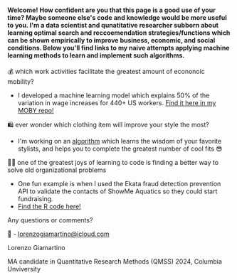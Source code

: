 

#### Welcome! How confident are you that this page is a good use of your time? Maybe someone else's code and knowledge would be more useful to you. I'm a data scientist and qunatitative researcher subborn about learning optimal search and reccoemendation strategies/functions which can be shown empirically to improve business, economic, and social conditions. Below you'll find links to my naive attempts applying machine learning methods to learn and implement such algorithms. 

💰 which work activities facilitate the greatest amount of econonoic mobility? 
   - I developed a machine learning model which explains 50% of the variation in wage increases for 440+ US workers. [Find it here in my MOBY repo!](https://github.com/lorenzosg/MOBY)

🛍️ ever wonder which clothing item will improve your style the most?
   - I'm working on an [algorithm](https://github.com/lorenzosg/no-scroll) which learns the wisdom of your favorite stylists, and helps you to complete the greatest number of cool fits 😎


👷‍♂️ one of the greatest joys of learning to code is finding a better way to solve old organizational problems
   - One fun example is when I used the Ekata fraud detection prevention API to validate the contacts of ShowMe Aquatics so they could start fundraising.
   - [Find the R code here!](https://github.com/lorenzosg/database-updating)
    
Any questions or comments?

📧 - lorenzogiamartino@icloud.com

Lorenzo Giamartino

MA candidate in Quantitative Research Methods (QMSS) 2024, Columbia Unviversity 
